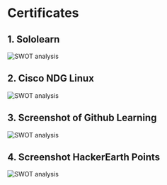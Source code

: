 # Certificates
## 1. Sololearn
![SWOT analysis](https://github.com/ShamaTorgal/M1_calendar_UTIL/blob/main/1_Requirements/SWOT.png)

## 2. Cisco NDG Linux
![SWOT analysis](https://github.com/ShamaTorgal/M1_calendar_UTIL/blob/main/1_Requirements/SWOT.png) 

## 3. Screenshot of Github Learning
![SWOT analysis](https://github.com/ShamaTorgal/M1_calendar_UTIL/blob/main/1_Requirements/SWOT.png)

## 4. Screenshot HackerEarth Points
![SWOT analysis](https://github.com/ShamaTorgal/M1_calendar_UTIL/blob/main/1_Requirements/SWOT.png)
